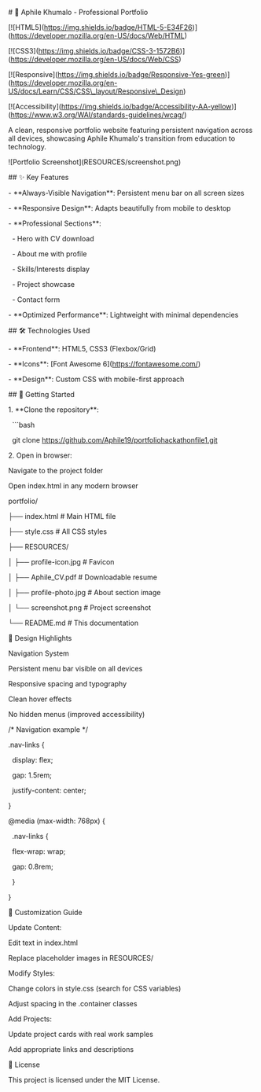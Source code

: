 \# 🚀 Aphile Khumalo - Professional Portfolio



\[!\[HTML5](https://img.shields.io/badge/HTML-5-E34F26)](https://developer.mozilla.org/en-US/docs/Web/HTML)

\[!\[CSS3](https://img.shields.io/badge/CSS-3-1572B6)](https://developer.mozilla.org/en-US/docs/Web/CSS)

\[!\[Responsive](https://img.shields.io/badge/Responsive-Yes-green)](https://developer.mozilla.org/en-US/docs/Learn/CSS/CSS\_layout/Responsive\_Design)

\[!\[Accessibility](https://img.shields.io/badge/Accessibility-AA-yellow)](https://www.w3.org/WAI/standards-guidelines/wcag/)



A clean, responsive portfolio website featuring persistent navigation across all devices, showcasing Aphile Khumalo's transition from education to technology.



!\[Portfolio Screenshot](RESOURCES/screenshot.png)



\## ✨ Key Features



\- \*\*Always-Visible Navigation\*\*: Persistent menu bar on all screen sizes

\- \*\*Responsive Design\*\*: Adapts beautifully from mobile to desktop

\- \*\*Professional Sections\*\*:

&nbsp; - Hero with CV download

&nbsp; - About me with profile

&nbsp; - Skills/Interests display

&nbsp; - Project showcase

&nbsp; - Contact form

\- \*\*Optimized Performance\*\*: Lightweight with minimal dependencies



\## 🛠 Technologies Used



\- \*\*Frontend\*\*: HTML5, CSS3 (Flexbox/Grid)

\- \*\*Icons\*\*: \[Font Awesome 6](https://fontawesome.com/)

\- \*\*Design\*\*: Custom CSS with mobile-first approach



\## 🚀 Getting Started



1\. \*\*Clone the repository\*\*:

&nbsp;  ```bash

&nbsp;  git clone https://github.com/Aphile19/portfoliohackathonfile1.git



2\. Open in browser:

Navigate to the project folder

Open index.html in any modern browser



portfolio/

├── index.html            # Main HTML file

├── style.css             # All CSS styles

├── RESOURCES/

│   ├── profile-icon.jpg  # Favicon

│   ├── Aphile\_CV.pdf     # Downloadable resume

│   ├── profile-photo.jpg # About section image

│   └── screenshot.png    # Project screenshot

└── README.md             # This documentation



🌟 Design Highlights

Navigation System

Persistent menu bar visible on all devices



Responsive spacing and typography



Clean hover effects



No hidden menus (improved accessibility)



/\* Navigation example \*/

.nav-links {

&nbsp;   display: flex;

&nbsp;   gap: 1.5rem;

&nbsp;   justify-content: center;

}



@media (max-width: 768px) {

&nbsp;   .nav-links {

&nbsp;       flex-wrap: wrap;

&nbsp;       gap: 0.8rem;

&nbsp;   }

}

🔧 Customization Guide

Update Content:



Edit text in index.html



Replace placeholder images in RESOURCES/



Modify Styles:



Change colors in style.css (search for CSS variables)



Adjust spacing in the .container classes



Add Projects:



Update project cards with real work samples



Add appropriate links and descriptions



📜 License

This project is licensed under the MIT License.





